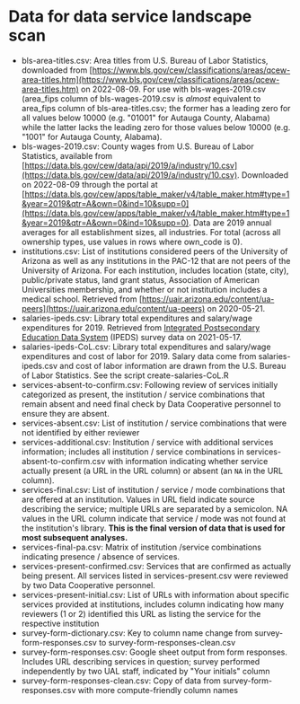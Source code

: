 # Data for data service landscape scan

+ bls-area-titles.csv: Area titles from U.S. Bureau of Labor Statistics, 
downloaded from [https://www.bls.gov/cew/classifications/areas/qcew-area-titles.htm](https://www.bls.gov/cew/classifications/areas/qcew-area-titles.htm) on 2022-08-09. 
For use with bls-wages-2019.csv (area_fips column of bls-wages-2019.csv is 
_almost_ equivalent to area_fips column of bls-area-titles.csv; the former has 
a leading zero for all values below 10000 (e.g. "01001" for Autauga County, 
Alabama) while the latter lacks the leading zero for those values below 10000 
(e.g. "1001" for Autauga County, Alabama).
+ bls-wages-2019.csv: County wages from U.S. Bureau of Labor Statistics, 
available from [https://data.bls.gov/cew/data/api/2019/a/industry/10.csv](https://data.bls.gov/cew/data/api/2019/a/industry/10.csv). Downloaded on 2022-08-09 through 
the portal at [https://data.bls.gov/cew/apps/table_maker/v4/table_maker.htm#type=1&year=2019&qtr=A&own=0&ind=10&supp=0](https://data.bls.gov/cew/apps/table_maker/v4/table_maker.htm#type=1&year=2019&qtr=A&own=0&ind=10&supp=0). Data are 2019 annual averages 
for all establishment sizes, all industries. For total (across all ownership 
types, use values in rows where own_code is 0).
+ institutions.csv: List of institutions considered peers of the University of 
Arizona as well as any institutions in the PAC-12 that are not peers of the 
University of Arizona. For each institution, includes location (state, city), 
public/private status, land grant status, Association of American Universities 
membership, and whether or not institution includes a medical school. Retrieved 
from [https://uair.arizona.edu/content/ua-peers](https://uair.arizona.edu/content/ua-peers) 
on 2020-05-21.
+ salaries-ipeds.csv: Library total expenditures and salary/wage expenditures 
for 2019. Retrieved from [Integrated Postsecondary Education Data System](https://nces.ed.gov/ipeds/use-the-data)
(IPEDS) survey data on 2021-05-17.
+ salaries-ipeds-CoL.csv: Library total expenditures and salary/wage 
expenditures and cost of labor for 2019. Salary data come from 
salaries-ipeds.csv and cost of labor information are drawn from the U.S. Bureau
of Labor Statistics. See the script create-salaries-CoL.R
+ services-absent-to-confirm.csv: Following review of services initially 
categorized as present, the institution / service combinations that remain 
absent and need final check by Data Cooperative personnel to ensure they are 
absent.
+ services-absent.csv: List of institution / service combinations that were not 
identified by either reviewer
+ services-additional.csv: Institution / service with additional services 
information; includes all institution / service combinations in 
services-absent-to-confirm.csv with information indicating whether service 
actually present (a URL in the URL column) or absent (an `NA` in the URL 
column).
+ services-final.csv: List of institution / service / mode combinations 
that are offered at an institution. Values in URL field indicate source 
describing the service; multiple URLs are separated by a semicolon. NA values 
in the URL column indicate that service / mode was not found at the 
institution's library.
**This is the final version of data that is used for most subsequent analyses.**
+ services-final-pa.csv: Matrix of institution /service combinations indicating 
presence / absence of services. 
+ services-present-confirmed.csv: Services that are confirmed as actually being 
present. All services listed in services-present.csv were reviewed by two Data 
Cooperative personnel.
+ services-present-initial.csv: List of URLs with information about specific 
services provided at institutions, includes column indicating how many reviewers 
(1 or 2) identified this URL as listing the service for the respective 
institution
+ survey-form-dictionary.csv: Key to column name change from 
survey-form-responses.csv to survey-form-responses-clean.csv
+ survey-form-responses.csv: Google sheet output from form responses. Includes 
URL describing services in question; survey performed independently by two UAL 
staff, indicated by "Your initials" column
+ survey-form-responses-clean.csv: Copy of data from survey-form-responses.csv 
with more compute-friendly column names